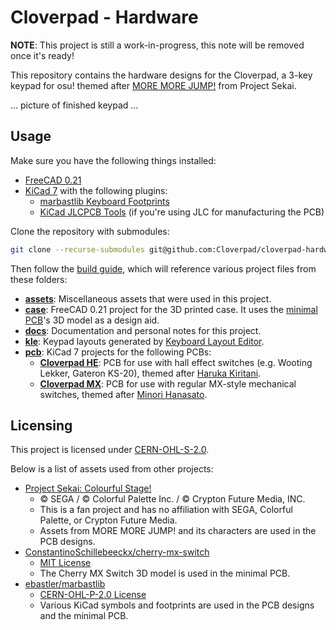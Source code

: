 # Cloverpad - Hardware

**NOTE**: This project is still a work-in-progress, this note will be removed once it's ready!

This repository contains the hardware designs for the Cloverpad, a 3-key keypad for osu! themed after [MORE MORE JUMP!](https://www.sekaipedia.org/wiki/MORE_MORE_JUMP!) from Project Sekai.

... picture of finished keypad ...

## Usage

Make sure you have the following things installed:

- [FreeCAD 0.21](https://www.freecad.org/)
- [KiCad 7](https://www.kicad.org/) with the following plugins:
  - [marbastlib Keyboard Footprints](https://github.com/ebastler/marbastlib)
  - [KiCad JLCPCB Tools](https://github.com/Bouni/kicad-jlcpcb-tools) (if you're using JLC for manufacturing the PCB)

Clone the repository with submodules:

```bash
git clone --recurse-submodules git@github.com:Cloverpad/cloverpad-hardware.git
```

Then follow the [build guide](./docs/build-guide.md), which will reference various project files from these folders:

- [**assets**](./assets): Miscellaneous assets that were used in this project.
- [**case**](./case): FreeCAD 0.21 project for the 3D printed case. It uses the [minimal PCB](./case/minimal-pcb/)'s 3D model as a design aid.
- [**docs**](./docs): Documentation and personal notes for this project.
- [**kle**](./kle): Keypad layouts generated by [Keyboard Layout Editor](http://www.keyboard-layout-editor.com/).
- [**pcb**](./pcb): KiCad 7 projects for the following PCBs:
  - [**Cloverpad HE**](./pcb/cloverpad-he): PCB for use with hall effect switches (e.g. Wooting Lekker, Gateron KS-20), themed after [Haruka Kiritani](https://www.sekaipedia.org/wiki/Kiritani_Haruka).
  - [**Cloverpad MX**](./pcb/cloverpad-mx): PCB for use with regular MX-style mechanical switches, themed after [Minori Hanasato](https://www.sekaipedia.org/wiki/Hanasato_Minori).

## Licensing

This project is licensed under [CERN-OHL-S-2.0](./LICENSE).

Below is a list of assets used from other projects:

- [Project Sekai: Colourful Stage!](https://www.colorfulstage.com/)
  - © SEGA / © Colorful Palette Inc. / © Crypton Future Media, INC.
  - This is a fan project and has no affiliation with SEGA, Colorful Palette, or Crypton Future Media.
  - Assets from MORE MORE JUMP! and its characters are used in the PCB designs.
- [ConstantinoSchillebeeckx/cherry-mx-switch](https://github.com/ConstantinoSchillebeeckx/cherry-mx-switch)
  - [MIT License](https://github.com/ConstantinoSchillebeeckx/cherry-mx-switch/blob/master/LICENSE)
  - The Cherry MX Switch 3D model is used in the minimal PCB.
- [ebastler/marbastlib](https://github.com/ebastler/marbastlib)
  - [CERN-OHL-P-2.0 License](https://github.com/ebastler/marbastlib/blob/main/LICENSE)
  - Various KiCad symbols and footprints are used in the PCB designs and the minimal PCB.
